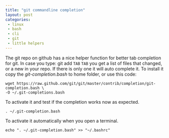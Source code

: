 ```yaml
---
title: "git commandline completion"
layout: post
categories:
 - linux
 - bash
 - cli
 - git
 - little helpers
---
```

The git repo on github has a nice helper function for better tab completion for git. In case you type: git add `TAB` `TAB` you get a list of files that changed, or a new in your repo. If there is only one it will auto complete it. To install it copy the *git-completion.bash* to home folder, or use this code:

    wget https://raw.github.com/git/git/master/contrib/completion/git-completion.bash \
    -O ~/.git-completions.bash

To activate it and test if the completion works now as expected.

    . ~/.git-completion.bash

To activate it automatically when you open a terminal.

    echo ". ~/.git-completion.bash" >> "~/.bashrc"